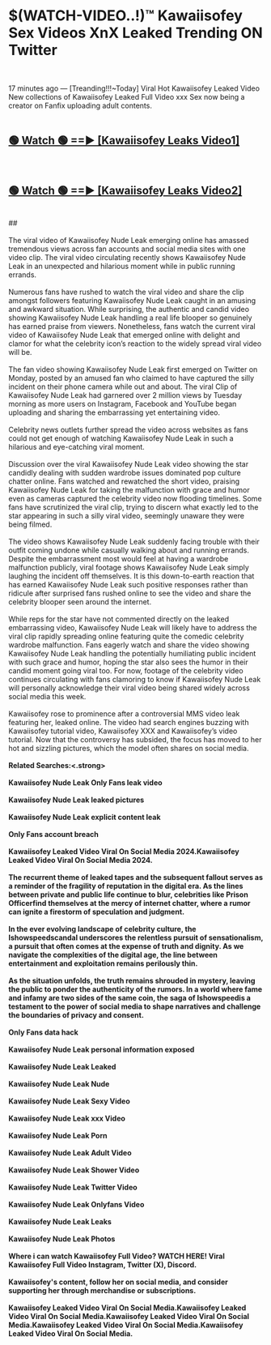 # $(WATCH-VIDEO..!)™ Kawaiisofey Sex Videos XnX Leaked Trending ON Twitter<br>
<br>

17 minutes ago — [Treanding!!!~Today] Viral Hot Kawaiisofey Leaked Video New collections of Kawaiisofey Leaked Full Video xxx Sex now being a creator on Fanfix uploading adult contents.
<br>
 <br>

##  <a href="https://best2vid.blogspot.com?title=Kawaiisofey">🟢 Watch 🟢 ==► [Kawaiisofey Leaks Video1]</a><br>
  <br>

##  <a href="https://best2vid.blogspot.com?title=Kawaiisofey">🟢 Watch 🟢 ==► [Kawaiisofey Leaks Video2]</a><br>
  <br>
  ##
  <br>
  <br>
The viral video of Kawaiisofey Nude Leak emerging online has amassed tremendous views across fan accounts and social media sites with one video clip. The viral video circulating recently shows Kawaiisofey Nude Leak in an unexpected and hilarious moment while in public running errands.
<br><br>
Numerous fans have rushed to watch the viral video and share the clip amongst followers featuring Kawaiisofey Nude Leak caught in an amusing and awkward situation. While surprising, the authentic and candid video showing Kawaiisofey Nude Leak handling a real life blooper so genuinely has earned praise from viewers. Nonetheless, fans watch the current viral video of Kawaiisofey Nude Leak that emerged online with delight and clamor for what the celebrity icon’s reaction to the widely spread viral video will be.
<br><br>
The fan video showing Kawaiisofey Nude Leak first emerged on Twitter on Monday, posted by an amused fan who claimed to have captured the silly incident on their phone camera while out and about. The viral Clip of Kawaiisofey Nude Leak had garnered over 2 million views by Tuesday morning as more users on Instagram, Facebook and YouTube began uploading and sharing the embarrassing yet entertaining video.
<br><br>
Celebrity news outlets further spread the video across websites as fans could not get enough of watching Kawaiisofey Nude Leak in such a hilarious and eye-catching viral moment.
<br><br>
Discussion over the viral Kawaiisofey Nude Leak video showing the star candidly dealing with sudden wardrobe issues dominated pop culture chatter online. Fans watched and rewatched the short video, praising Kawaiisofey Nude Leak for taking the malfunction with grace and humor even as cameras captured the celebrity video now flooding timelines. Some fans have scrutinized the viral clip, trying to discern what exactly led to the star appearing in such a silly viral video, seemingly unaware they were being filmed.
<br><br>
The video shows Kawaiisofey Nude Leak suddenly facing trouble with their outfit coming undone while casually walking about and running errands. Despite the embarrassment most would feel at having a wardrobe malfunction publicly, viral footage shows Kawaiisofey Nude Leak simply laughing the incident off themselves. It is this down-to-earth reaction that has earned Kawaiisofey Nude Leak such positive responses rather than ridicule after surprised fans rushed online to see the video and share the celebrity blooper seen around the internet.
<br><br>
While reps for the star have not commented directly on the leaked embarrassing video, Kawaiisofey Nude Leak will likely have to address the viral clip rapidly spreading online featuring quite the comedic celebrity wardrobe malfunction. Fans eagerly watch and share the video showing Kawaiisofey Nude Leak handling the potentially humiliating public incident with such grace and humor, hoping the star also sees the humor in their candid moment going viral too. For now, footage of the celebrity video continues circulating with fans clamoring to know if Kawaiisofey Nude Leak will personally acknowledge their viral video being shared widely across social media this week.
<br><br>
Kawaiisofey rose to prominence after a controversial MMS video leak featuring her, leaked online. The video had search engines buzzing with Kawaiisofey tutorial video, Kawaiisofey XXX and Kawaiisofey’s video tutorial. Now that the controversy has subsided, the focus has moved to her hot and sizzling pictures, which the model often shares on social media.
<br><br>
<strong>Related Searches:<.strong>
<br><br>
Kawaiisofey Nude Leak Only Fans leak video
<br><br>
Kawaiisofey Nude Leak leaked pictures
<br><br>
Kawaiisofey Nude Leak explicit content leak
<br><br>
Only Fans account breach
<br><br>
Kawaiisofey Leaked Video Viral On Social Media 2024.Kawaiisofey Leaked Video Viral On Social Media 2024.
<br><br>
The recurrent theme of leaked tapes and the subsequent fallout serves as a reminder of the fragility of reputation in the digital era. As the lines between private and public life continue to blur, celebrities like Prison Officerfind themselves at the mercy of internet chatter, where a rumor can ignite a firestorm of speculation and judgment.
<br><br>
In the ever evolving landscape of celebrity culture, the Ishowspeedscandal underscores the relentless pursuit of sensationalism, a pursuit that often comes at the expense of truth and dignity. As we navigate the complexities of the digital age, the line between entertainment and exploitation remains perilously thin.
<br><br>
As the situation unfolds, the truth remains shrouded in mystery, leaving the public to ponder the authenticity of the rumors. In a world where fame and infamy are two sides of the same coin, the saga of Ishowspeedis a testament to the power of social media to shape narratives and challenge the boundaries of privacy and consent.
<br><br>
Only Fans data hack
<br><br>
Kawaiisofey Nude Leak personal information exposed
<br><br>
Kawaiisofey Nude Leak Leaked
<br><br>
Kawaiisofey Nude Leak Nude
<br><br>
Kawaiisofey Nude Leak Sexy Video
<br><br>
Kawaiisofey Nude Leak xxx Video
<br><br>
Kawaiisofey Nude Leak Porn
<br><br>
Kawaiisofey Nude Leak Adult Video
<br><br>
Kawaiisofey Nude Leak Shower Video
<br><br>
Kawaiisofey Nude Leak Twitter Video
<br><br>
Kawaiisofey Nude Leak Onlyfans Video
<br><br>
Kawaiisofey Nude Leak Leaks
<br><br>
Kawaiisofey Nude Leak Photos
<br><br>
Where i can watch Kawaiisofey Full Video? WATCH HERE! Viral Kawaiisofey Full Video Instagram, Twitter (X), Discord.
<br><br>
Kawaiisofey's content, follow her on social media, and consider supporting her through merchandise or subscriptions.
<br><br>
Kawaiisofey Leaked Video Viral On Social Media.Kawaiisofey Leaked Video Viral On Social Media.Kawaiisofey Leaked Video Viral On Social Media.Kawaiisofey Leaked Video Viral On Social Media.Kawaiisofey Leaked Video Viral On Social Media.